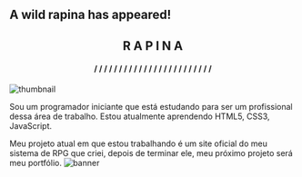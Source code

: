 ## A wild rapina has appeared!
<h2 align="center">R A P I N A</h2>

<h4 align="center">/ / / / / / / / / / / / / / / / / / / / / / / /</h4>

![thumbnail](https://github.com/rapinadescolado/rapinadescolado/assets/163008675/848f7ed3-9d44-4e4b-871b-fba8ff7a76b3)

   Sou um programador iniciante que está estudando para ser um profissional dessa área de trabalho. Estou atualmente aprendendo HTML5, CSS3, JavaScript.</p>

   Meu projeto atual em que estou trabalhando é um site oficial do meu sistema de RPG que criei, depois de terminar ele, meu próximo projeto será meu portfólio.
![banner](https://github.com/rapinadescolado/rapinadescolado/assets/163008675/4bee25d9-2780-4c86-b5f0-7cf16bb026e9)
